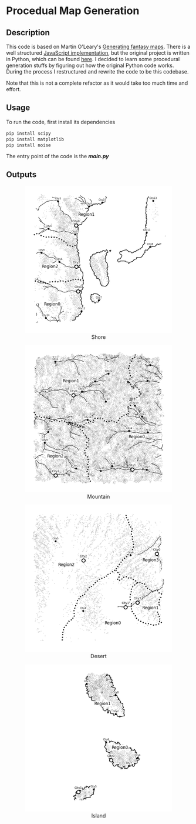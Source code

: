 # Procedual Map Generation

## Description
This code is based on Martin O'Leary's [Generating fantasy maps](http://mewo2.com/notes/terrain/). 
There is a well structured [JavaScript implementation](https://github.com/mewo2/terrain), 
but the original project is written in Python, which can be found [here](https://github.com/mewo2/terrain).
I decided to learn some procedural generation stuffs by figuring out how the original Python code works.
During the process I restructured and rewrite the code to be this codebase.

Note that this is not a complete refactor as it would take too much time and effort.
## Usage
To run the code, first install its dependencies
```
pip install scipy
pip install matplotlib
pip install noise
```
The entry point of the code is the ***main.py***

## Outputs
<p align="center"> 
    <img alt="Example GIF" width="400" src="./imgs/shore-01.png"><br>
    Shore
</p><p align="center"> 
    <img alt="Example GIF" width="400" src="./imgs/mountain-01.png"><br>
    Mountain
</p><p align="center"> 
    <img alt="Example GIF" width="400" src="./imgs/desert-01.png"><br>
    Desert
</p>
<p align="center"> 
    <img alt="Example GIF" width="400" src="./imgs/island-01.png"><br>
    Island
</p>
